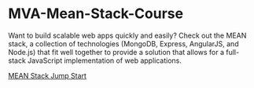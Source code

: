 # MVA-Mean-Stack-Course

Want to build scalable web apps quickly and easily? Check out the MEAN stack, 
a collection of technologies (MongoDB, Express, AngularJS, and Node.js) that fit well together 
to provide a solution that allows for a full-stack JavaScript implementation of web applications.


[MEAN Stack Jump Start](https://mva.microsoft.com/en-US/training-courses/mean-stack-jump-start-8442?l=eovSb3Vz_4604984382) 
